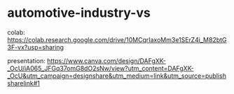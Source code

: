# automotive-industry-vs

colab: https://colab.research.google.com/drive/10MCqrIaxoMm3e1SErZ4i_M82btG3F-vx?usp=sharing

presentation: https://www.canva.com/design/DAFgXK-_OcU/iA065_JFGq37omG8dO2sNw/view?utm_content=DAFgXK-_OcU&utm_campaign=designshare&utm_medium=link&utm_source=publishsharelink#1

